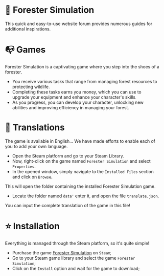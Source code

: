 # 🔌 Forester Simulation

This quick and easy-to-use website forum provides numerous guides for additional inspirations.

# 📭 Games

Forester Simulation is a captivating game where you step into the shoes of a forester. 
- You receive various tasks that range from managing forest resources to protecting wildlife. 
- Completing these tasks earns you money, which you can use to upgrade your equipment and enhance your character's skills. 
- As you progress, you can develop your character, unlocking new abilities and improving efficiency in managing your forest.

# 📁 Translations

The game is available in English... We have made efforts to enable each of you to add your own language.
- Open the Steam platform and go to your Steam Library.
- Now, right-click on the game named `Forester Simulation` and select `Properties`.
- In the opened window, simply navigate to the `Installed Files` section and click on `Browse`.

This will open the folder containing the installed Forester Simulation game.
- Locate the folder named `data'` enter it, and open the file `translate.json`.

You can input the complete translation of the game in this file!

# ⭐ Installation

Everything is managed through the Steam platform, so it's quite simple!
- Purchase the game [Forester Simulation](https://store.steampowered.com/) on `Steam`;
- Go to your Steam game library and select the game `Forester Simulation`;
- Click on the `Install` option and wait for the game to download;
